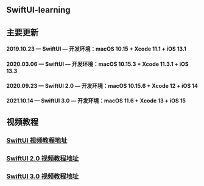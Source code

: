 ## SwiftUI-learning

## 主要更新
#### 2019.10.23 — SwiftUI — 开发环境：macOS 10.15 + Xcode 11.1 + iOS 13.1
#### 2020.03.06 — SwiftUI — 开发环境：macOS 10.15.3 + Xcode 11.3.1 + iOS 13.3
#### 2020.09.23 — SwiftUI 2.0 — 开发环境：macOS 10.15.6 + Xcode 12 + iOS 14
#### 2021.10.14 — SwiftUI 3.0 — 开发环境：macOS 11.6 + Xcode 13 + iOS 15

## 视频教程
### [SwiftUI 视频教程地址](https://ke.qq.com/course/455801)
### [SwiftUI 2.0 视频教程地址](https://ke.qq.com/course/3026378)
### [SwiftUI 3.0 视频教程地址](https://ke.qq.com/course/4001865)

